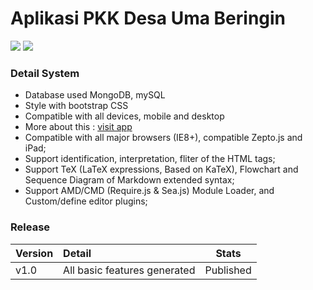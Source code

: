 # Aplikasi PKK Desa Uma Beringin
![](https://img.shields.io/github/tag/pandao/editor.md.svg) ![](https://img.shields.io/github/release/pandao/editor.md.svg)
### Detail System

- Database used MongoDB, mySQL
- Style with bootstrap CSS
- Compatible with all devices, mobile and desktop
- More about this : [visit app](http://pkk.umaberingin.desa.id/)
- Compatible with all major browsers (IE8+), compatible Zepto.js and iPad;
- Support identification, interpretation, fliter of the HTML tags;
- Support TeX (LaTeX expressions, Based on KaTeX), Flowchart and Sequence Diagram of Markdown extended syntax;
- Support AMD/CMD (Require.js & Sea.js) Module Loader, and Custom/define editor plugins;

### Release
| Version  | Detail  | Stats |
| :------------ |:-------------| :-----:|
| v1.0      | All basic features generated | Published |

